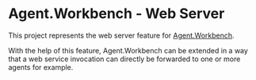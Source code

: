# Agent.Workbench - Web Server

This project represents the web server feature for [Agent.Workbench](https://github.com/EnFlexIT/AgentWorkbench). 

With the help of this feature, Agent.Workbench can be extended in a way that a web service invocation can directly be forwarded to one or more agents for example. 

